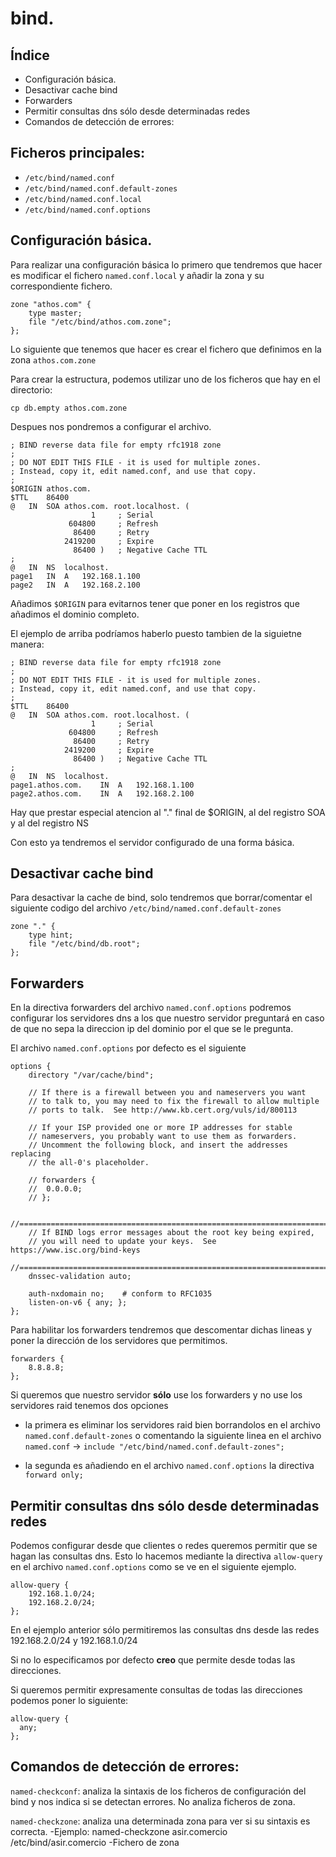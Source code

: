 # bind.

## Índice
* Configuración básica.
* Desactivar cache bind
* Forwarders
* Permitir consultas dns sólo desde determinadas redes
* Comandos de detección de errores:

## Ficheros principales:

* `/etc/bind/named.conf`
* `/etc/bind/named.conf.default-zones`
* `/etc/bind/named.conf.local`
* `/etc/bind/named.conf.options`

## Configuración básica.

Para realizar una configuración básica lo primero que tendremos que hacer es modificar el fichero `named.conf.local` y añadir la zona y su correspondiente fichero.

```
zone "athos.com" {
	type master;
	file "/etc/bind/athos.com.zone";
};
```

Lo siguiente que tenemos que hacer es crear el fichero que definimos en la zona `athos.com.zone`

Para crear la estructura, podemos utilizar uno de los ficheros que hay en el directorio:

`cp db.empty athos.com.zone`

Despues nos pondremos a configurar el archivo.

```
; BIND reverse data file for empty rfc1918 zone
;
; DO NOT EDIT THIS FILE - it is used for multiple zones.
; Instead, copy it, edit named.conf, and use that copy.
;
$ORIGIN athos.com.
$TTL	86400
@	IN	SOA	athos.com. root.localhost. (
			      1		; Serial
			 604800		; Refresh
			  86400		; Retry
			2419200		; Expire
			  86400 )	; Negative Cache TTL
;
@	IN	NS	localhost.
page1	IN	A	192.168.1.100
page2	IN	A	192.168.2.100

```
Añadimos `$ORIGIN` para evitarnos tener que poner en los registros que añadimos el dominio completo.

El ejemplo de arriba podríamos haberlo puesto tambien de la siguietne manera:

```
; BIND reverse data file for empty rfc1918 zone
;
; DO NOT EDIT THIS FILE - it is used for multiple zones.
; Instead, copy it, edit named.conf, and use that copy.
;
$TTL	86400
@	IN	SOA	athos.com. root.localhost. (
			      1		; Serial
			 604800		; Refresh
			  86400		; Retry
			2419200		; Expire
			  86400 )	; Negative Cache TTL
;
@	IN	NS	localhost.
page1.athos.com.	IN	A	192.168.1.100
page2.athos.com.	IN	A	192.168.2.100

```

Hay que prestar especial atencion al "." final de $ORIGIN, al del registro SOA y al del registro NS

Con esto ya tendremos el servidor configurado de una forma básica.

## Desactivar cache bind

Para desactivar la cache de bind, solo tendremos que borrar/comentar el siguiente codigo del archivo `/etc/bind/named.conf.default-zones`

```
zone "." {
	type hint;
	file "/etc/bind/db.root";
};
```

## Forwarders

En la directiva forwarders del archivo `named.conf.options` podremos configurar los servidores dns a los que nuestro servidor preguntará en caso de que no sepa la direccion ip del dominio por el que se le pregunta.

El archivo `named.conf.options` por defecto es el siguiente

```
options {
	directory "/var/cache/bind";

	// If there is a firewall between you and nameservers you want
	// to talk to, you may need to fix the firewall to allow multiple
	// ports to talk.  See http://www.kb.cert.org/vuls/id/800113

	// If your ISP provided one or more IP addresses for stable
	// nameservers, you probably want to use them as forwarders.  
	// Uncomment the following block, and insert the addresses replacing
	// the all-0's placeholder.

	// forwarders {
	// 	0.0.0.0;
	// };

	//========================================================================
	// If BIND logs error messages about the root key being expired,
	// you will need to update your keys.  See https://www.isc.org/bind-keys
	//========================================================================
	dnssec-validation auto;

	auth-nxdomain no;    # conform to RFC1035
	listen-on-v6 { any; };
};

```

Para habilitar los forwarders tendremos que descomentar dichas lineas y poner la dirección de los servidores que permitimos.

```
forwarders {
 	8.8.8.8;
};

```

Si queremos que nuestro servidor **sólo** use los forwarders y no use los servidores raid tenemos dos opciones

* la primera es eliminar los servidores raid bien borrandolos en el archivo `named.conf.default-zones` o comentando la siguiente linea en el archivo `named.conf` -> `include "/etc/bind/named.conf.default-zones";`

* la segunda es añadiendo en el archivo `named.conf.options` la directiva `forward only;`

## Permitir consultas dns sólo desde determinadas redes

Podemos configurar desde que clientes o redes queremos permitir que se hagan las consultas dns. Esto lo hacemos mediante la directiva `allow-query` en el archivo `named.conf.options` como se ve en el siguiente ejemplo.

```
allow-query {
	192.168.1.0/24;
	192.168.2.0/24;
};
```

En el ejemplo anterior sólo permitiremos las consultas dns desde las redes 192.168.2.0/24 y 192.168.1.0/24

Si no lo especificamos por defecto **creo** que permite desde todas las direcciones.

Si queremos permitir expresamente consultas de todas las direcciones podemos poner lo siguiente:

```
allow-query {
  any;
};
```

## Comandos de detección de errores:
`named-checkconf`: analiza la sintaxis de los ficheros de configuración del bind y nos 	indica si se detectan errores. No analiza ficheros de zona.

`named-checkzone`: analiza una determinada zona para ver si su sintaxis es correcta.
	-Ejemplo: named-checkzone asir.comercio /etc/bind/asir.comercio
-Fichero de zona
